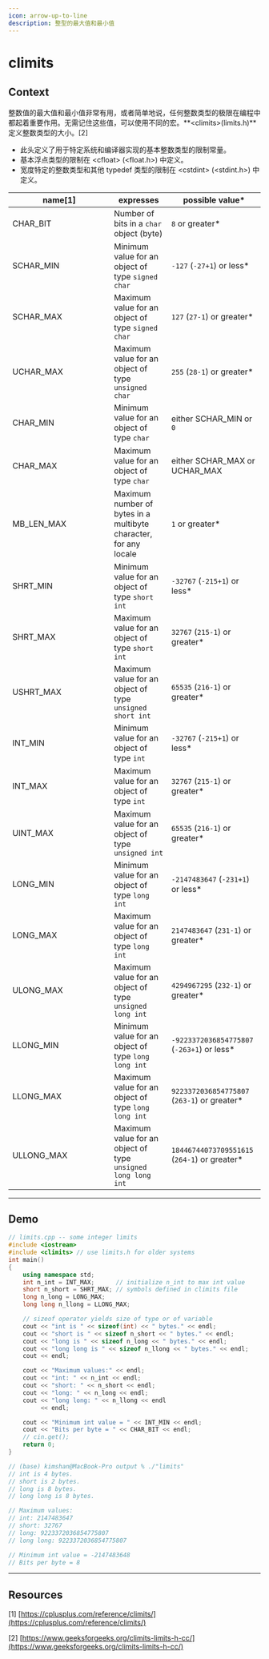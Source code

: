 ```yaml
---
icon: arrow-up-to-line
description: 整型的最大值和最小值
---
```


# climits

## Context

整数值的最大值和最小值非常有用，或者简单地说，任何整数类型的极限在编程中都起着重要作用。无需记住这些值，可以使用不同的宏。**\<climits>(limits.h)**定义整数类型的大小。\[2]

* 此头定义了用于特定系统和编译器实现的基本整数类型的限制常量。
* 基本浮点类型的限制在 \<cfloat> (\<float.h>) 中定义。&#x20;
* 宽度特定的整数类型和其他 typedef 类型的限制在 \<cstdint> (\<stdint.h>) 中定义。

<table><thead><tr><th width="187">name[1]</th><th>expresses</th><th>possible value*</th></tr></thead><tbody><tr><td>CHAR_BIT</td><td>Number of bits in a <code>char</code> object (byte)</td><td><code>8</code> or greater*</td></tr><tr><td>SCHAR_MIN</td><td>Minimum value for an object of type <code>signed char</code></td><td><code>-127</code> (<code>-27+1</code>) or less*</td></tr><tr><td>SCHAR_MAX</td><td>Maximum value for an object of type <code>signed char</code></td><td><code>127</code> (<code>27-1</code>) or greater*</td></tr><tr><td>UCHAR_MAX</td><td>Maximum value for an object of type <code>unsigned char</code></td><td><code>255</code> (<code>28-1</code>) or greater*</td></tr><tr><td>CHAR_MIN</td><td>Minimum value for an object of type <code>char</code></td><td>either SCHAR_MIN or <code>0</code></td></tr><tr><td>CHAR_MAX</td><td>Maximum value for an object of type <code>char</code></td><td>either SCHAR_MAX or UCHAR_MAX</td></tr><tr><td>MB_LEN_MAX</td><td>Maximum number of bytes in a multibyte character, for any locale</td><td><code>1</code> or greater*</td></tr><tr><td>SHRT_MIN</td><td>Minimum value for an object of type <code>short int</code></td><td><code>-32767</code> (<code>-215+1</code>) or less*</td></tr><tr><td>SHRT_MAX</td><td>Maximum value for an object of type <code>short int</code></td><td><code>32767</code> (<code>215-1</code>) or greater*</td></tr><tr><td>USHRT_MAX</td><td>Maximum value for an object of type <code>unsigned short int</code></td><td><code>65535</code> (<code>216-1</code>) or greater*</td></tr><tr><td>INT_MIN</td><td>Minimum value for an object of type <code>int</code></td><td><code>-32767</code> (<code>-215+1</code>) or less*</td></tr><tr><td>INT_MAX</td><td>Maximum value for an object of type <code>int</code></td><td><code>32767</code> (<code>215-1</code>) or greater*</td></tr><tr><td>UINT_MAX</td><td>Maximum value for an object of type <code>unsigned int</code></td><td><code>65535</code> (<code>216-1</code>) or greater*</td></tr><tr><td>LONG_MIN</td><td>Minimum value for an object of type <code>long int</code></td><td><code>-2147483647</code> (<code>-231+1</code>) or less*</td></tr><tr><td>LONG_MAX</td><td>Maximum value for an object of type <code>long int</code></td><td><code>2147483647</code> (<code>231-1</code>) or greater*</td></tr><tr><td>ULONG_MAX</td><td>Maximum value for an object of type <code>unsigned long int</code></td><td><code>4294967295</code> (<code>232-1</code>) or greater*</td></tr><tr><td>LLONG_MIN</td><td>Minimum value for an object of type <code>long long int</code></td><td><code>-9223372036854775807</code> (<code>-263+1</code>) or less*</td></tr><tr><td>LLONG_MAX</td><td>Maximum value for an object of type <code>long long int</code></td><td><code>9223372036854775807</code> (<code>263-1</code>) or greater*</td></tr><tr><td>ULLONG_MAX</td><td>Maximum value for an object of type <code>unsigned long long int</code></td><td><code>18446744073709551615</code> (<code>264-1</code>) or greater*</td></tr></tbody></table>

***

## Demo

```cpp
// limits.cpp -- some integer limits
#include <iostream>
#include <climits> // use limits.h for older systems
int main()
{
    using namespace std;
    int n_int = INT_MAX;      // initialize n_int to max int value
    short n_short = SHRT_MAX; // symbols defined in climits file
    long n_long = LONG_MAX;
    long long n_llong = LLONG_MAX;

    // sizeof operator yields size of type or of variable
    cout << "int is " << sizeof(int) << " bytes." << endl;
    cout << "short is " << sizeof n_short << " bytes." << endl;
    cout << "long is " << sizeof n_long << " bytes." << endl;
    cout << "long long is " << sizeof n_llong << " bytes." << endl;
    cout << endl;

    cout << "Maximum values:" << endl;
    cout << "int: " << n_int << endl;
    cout << "short: " << n_short << endl;
    cout << "long: " << n_long << endl;
    cout << "long long: " << n_llong << endl
         << endl;

    cout << "Minimum int value = " << INT_MIN << endl;
    cout << "Bits per byte = " << CHAR_BIT << endl;
    // cin.get();
    return 0;
}

// (base) kimshan@MacBook-Pro output % ./"limits"
// int is 4 bytes.
// short is 2 bytes.
// long is 8 bytes.
// long long is 8 bytes.

// Maximum values:
// int: 2147483647
// short: 32767
// long: 9223372036854775807
// long long: 9223372036854775807

// Minimum int value = -2147483648
// Bits per byte = 8
```

***

## Resources

\[1] [https://cplusplus.com/reference/climits/](https://cplusplus.com/reference/climits/)

\[2] [https://www.geeksforgeeks.org/climits-limits-h-cc/](https://www.geeksforgeeks.org/climits-limits-h-cc/)
